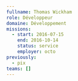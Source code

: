 ```yaml
---
fullname: Thomas Wickham
role: Développeur
domaine: Développement
missions:
  - start: 2016-07-15
    end: 2016-10-14
    status: service
    employer: octo
previously:
  - pix
teams: []
---
```

